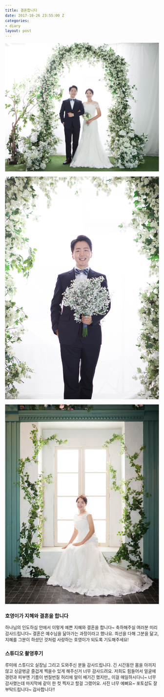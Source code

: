 ```yaml
---
title: 결혼합니다
date: 2017-10-26 23:55:00 Z
categories:
- diary
layout: post
---
```


![지혜](/assets/2017/wedding_0233.jpg)

![호영](/assets/2017/wedding_0263.jpg)

![호영지혜](/assets/2017/wedding_0284.jpg)

### 호영이가 지혜와 결혼을 합니다
하나님의 인도하심 안에서 이렇게 예쁜 지혜와 결혼을 합니다~
축하해주실 여러분 미리 감사드립니다~
결혼은 예수님을 닮아가는 과정이라고 했나요.
최선을 다해 그분을 닮고,
지혜를 그분이 하셨던 것처럼 사랑하는 호영이가 되도록 기도해주세요!

### 스튜디오 촬영후기
루미에 스튜디오 실장님 그리고 도와주신 분들 감사드립니다.
긴 시간동안 몸을 아끼지 않고 싱글벙글 즐겁게 찍을수 있게 해주신거 너무 감사드려요.
저희도 힘들어서 얼굴에 경련과 피부엔 기름이 번질번질 허리에 알이 배기긴 했지만,,
이걸 매일하시다니~
너무 감사했는데 마지막에 같이 한 컷 찍자고 할걸 그랬어요.
사진 너무 예뻐요~
포토샵도 잘 부탁드립니다~
감사합니다!!

